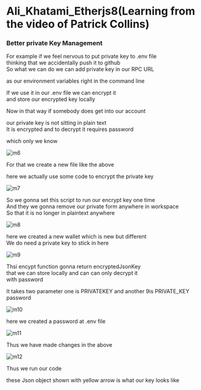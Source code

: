 # Ali_Khatami_Etherjs8(Learning from the video of Patrick Collins)

### Better private Key Management

For example if we feel nervous to put private key to .env file <br>
thinking that we accidentally push it to github <br>
So what we can do we can add private key in our RPC URL <br>

as our environment variables right in the command line <br>

If we use it in our .env file we can encrypt it  <br>
 and store our encrypted key locally <br>

 Now in that way if somebody does get into our account <br>

 our private key is not sitting in plain text <br>
 It is encrypted and to decrypt it requires password <br>

 which only we know <br>

 ![m6](https://github.com/C191068/Ali_Khatami_EtherJs8/assets/89090776/e9b27549-28c1-4ef7-a9b1-0c093fe2a4ea)

For that we create a new file like the above <br>

here we actually use some code to encrypt the private key <br>



![m7](https://github.com/C191068/Ali_Khatami_EtherJs8/assets/89090776/b257b89f-1b73-40a7-87ae-37e8e0420fc6)

 So we gonna set this script to run our encrypt key one time <br>
 And they we gonna remove our private form anywhere in workspace <br>
 So that it is no longer in plaintext anywhere <br>

 ![m8](https://github.com/C191068/Ali_Khatami_EtherJs8/assets/89090776/a09e9fa2-217e-4ea3-bfa1-e04bc991e109)

here we created a new wallet which is new but different <br>
We do need a private key to stick in here <br>


![m9](https://github.com/C191068/Ali_Khatami_EtherJs8/assets/89090776/06c5b07f-a772-4e7d-95cb-3bbeb3058033)

Thsi encypt function gonna return encryptedJsonKey <br>
that we can store locally and can can only decrypt it <br>
with password <br>

It takes two parameter one is PRIVATEKEY and another 9is PRIVATE_KEY password <br>

![m10](https://github.com/C191068/Ali_Khatami_EtherJs8/assets/89090776/6ab455b5-7212-4630-ad24-df41af68063d)

here we created a password at .env file <br>

![m11](https://github.com/C191068/Ali_Khatami_EtherJs8/assets/89090776/2f06bca1-0aa4-461f-ae23-fd7b650261eb)


Thus we have made changes in the above <br>

![m12](https://github.com/C191068/Ali_Khatami_EtherJs8/assets/89090776/6c28bcdb-6150-43fa-84a3-439d449e5e2c)

Thus we run our code <br>

these Json object shown with yellow arrow is what our key looks like <br>




 
 


 






